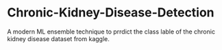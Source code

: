# Chronic-Kidney-Disease-Detection
A modern ML ensemble technique to prrdict the class lable of the chronic kidney disease dataset from kaggle.  
